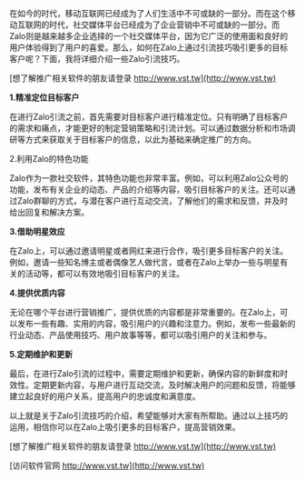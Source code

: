 在如今的时代，移动互联网已经成为了人们生活中不可或缺的一部分。而在这个移动互联网的时代，社交媒体平台已经成为了企业营销中不可或缺的一部分。而Zalo则是越来越多企业选择的一个社交媒体平台，因为它广泛的使用面和良好的用户体验得到了用户的喜爱。那么，如何在Zalo上通过引流技巧吸引更多的目标客户呢？下面，我将详细介绍一些Zalo引流技巧。

[想了解推广相关软件的朋友请登录 http://www.vst.tw](http://www.vst.tw)

**1.精准定位目标客户**

在进行Zalo引流之前，首先需要对目标客户进行精准定位。只有明确了目标客户的需求和痛点，才能更好的制定营销策略和引流计划。可以通过数据分析和市场调研等方式来获取关于目标客户的信息，以此为基础来确定推广的方向。

2.利用Zalo的特色功能

Zalo作为一款社交软件，其特色功能也非常丰富。例如，可以利用Zalo公众号的功能，发布有关企业的动态、产品的介绍等内容，吸引目标客户的关注。还可以通过Zalo群聊的方式，与潜在客户进行互动交流，了解他们的需求和反馈，并及时给出回复和解决方案。

**3.借助明星效应**

在Zalo上，可以通过邀请明星或者网红来进行合作，吸引更多目标客户的关注。例如，邀请一些知名博主或者偶像艺人做代言，或者在Zalo上举办一些与明星有关的活动等，都可以有效地吸引目标客户的关注。

**4.提供优质内容**

无论在哪个平台进行营销推广，提供优质的内容都是非常重要的。在Zalo上，可以发布一些有趣、实用的内容，吸引用户的兴趣和注意力。例如，发布一些最新的行业动态、产品使用技巧、用户故事等等，都可以吸引用户的关注和参与。

**5.定期维护和更新**

最后，在进行Zalo引流的过程中，需要定期维护和更新，确保内容的新鲜度和时效性。定期更新内容，与用户进行互动交流，及时解决用户的问题和反馈，将能够建立起良好的用户关系，提高用户的忠诚度和满意度。

以上就是关于Zalo引流技巧的介绍，希望能够对大家有所帮助。通过以上技巧的运用，相信你可以在Zalo上吸引更多的目标客户，提高营销效果。

[想了解推广相关软件的朋友请登录 http://www.vst.tw](http://www.vst.tw)


[访问软件官网 http://www.vst.tw](http://www.vst.tw)
